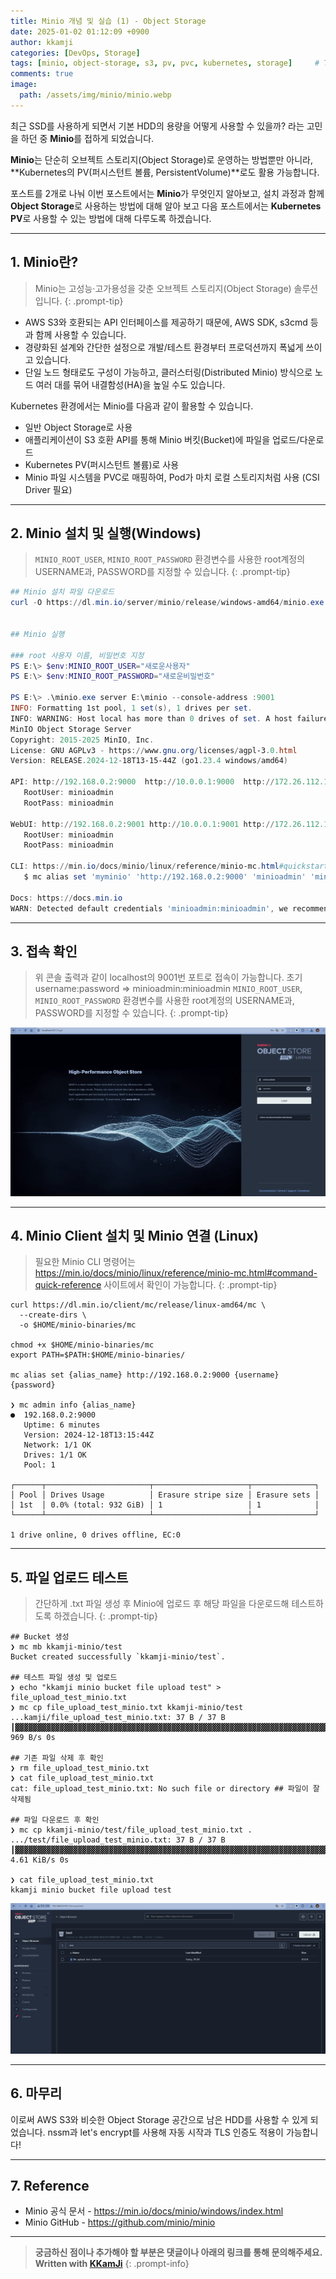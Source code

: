 ```yaml
---
title: Minio 개념 및 실습 (1) - Object Storage
date: 2025-01-02 01:12:09 +0900
author: kkamji
categories: [DevOps, Storage]
tags: [minio, object-storage, s3, pv, pvc, kubernetes, storage]     # TAG names should always be lowercase
comments: true
image:
  path: /assets/img/minio/minio.webp
---
```


최근 SSD를 사용하게 되면서 기본 HDD의 용량을 어떻게 사용할 수 있을까? 라는 고민을 하던 중 **Minio**를 접하게 되었습니다.

**Minio**는 단순히 오브젝트 스토리지(Object Storage)로 운영하는 방법뿐만 아니라, **Kubernetes의 PV(퍼시스턴트 볼륨, PersistentVolume)**로도 활용 가능합니다.

포스트를 2개로 나눠 이번 포스트에서는 **Minio**가 무엇인지 알아보고, 설치 과정과 함께 **Object Storage**로 사용하는 방법에 대해 알아 보고 다음 포스트에서는 **Kubernetes PV**로 사용할 수 있는 방법에 대해 다루도록 하겠습니다.

---

## 1. Minio란?

> Minio는 고성능·고가용성을 갖춘 오브젝트 스토리지(Object Storage) 솔루션입니다.
{: .prompt-tip}

- AWS S3와 호환되는 API 인터페이스를 제공하기 때문에, AWS SDK, s3cmd 등과 함께 사용할 수 있습니다.
- 경량화된 설계와 간단한 설정으로 개발/테스트 환경부터 프로덕션까지 폭넓게 쓰이고 있습니다.
- 단일 노드 형태로도 구성이 가능하고, 클러스터링(Distributed Minio) 방식으로 노드 여러 대를 묶어 내결함성(HA)을 높일 수도 있습니다.

Kubernetes 환경에서는 Minio를 다음과 같이 활용할 수 있습니다.

- 일반 Object Storage로 사용
- 애플리케이션이 S3 호환 API를 통해 Minio 버킷(Bucket)에 파일을 업로드/다운로드
- Kubernetes PV(퍼시스턴트 볼륨)로 사용
- Minio 파일 시스템을 PVC로 매핑하여, Pod가 마치 로컬 스토리지처럼 사용 (CSI Driver 필요)

---

## 2. Minio 설치 및 실행(Windows)

> `MINIO_ROOT_USER`, `MINIO_ROOT_PASSWORD` 환경변수를 사용한 root계정의 USERNAME과, PASSWORD를 지정할 수 있습니다.
{: .prompt-tip}

```powershell
## Minio 설치 파일 다운로드
curl -O https://dl.min.io/server/minio/release/windows-amd64/minio.exe


## Minio 실행

### root 사용자 이름, 비밀번호 지정
PS E:\> $env:MINIO_ROOT_USER="새로운사용자"
PS E:\> $env:MINIO_ROOT_PASSWORD="새로운비밀번호"

PS E:\> .\minio.exe server E:\minio --console-address :9001
INFO: Formatting 1st pool, 1 set(s), 1 drives per set.
INFO: WARNING: Host local has more than 0 drives of set. A host failure will result in data becoming unavailable.
MinIO Object Storage Server
Copyright: 2015-2025 MinIO, Inc.
License: GNU AGPLv3 - https://www.gnu.org/licenses/agpl-3.0.html
Version: RELEASE.2024-12-18T13-15-44Z (go1.23.4 windows/amd64)

API: http://192.168.0.2:9000  http://10.0.0.1:9000  http://172.26.112.1:9000  http://172.28.0.1:9000  http://127.0.0.1:9000
   RootUser: minioadmin
   RootPass: minioadmin

WebUI: http://192.168.0.2:9001 http://10.0.0.1:9001 http://172.26.112.1:9001 http://172.28.0.1:9001 http://127.0.0.1:9001
   RootUser: minioadmin
   RootPass: minioadmin

CLI: https://min.io/docs/minio/linux/reference/minio-mc.html#quickstart
   $ mc alias set 'myminio' 'http://192.168.0.2:9000' 'minioadmin' 'minioadmin'

Docs: https://docs.min.io
WARN: Detected default credentials 'minioadmin:minioadmin', we recommend that you change these values with 'MINIO_ROOT_USER' and 'MINIO_ROOT_PASSWORD' environment variables
```

---

## 3. 접속 확인

> 위 콘솔 출력과 같이 localhost의 9001번 포트로 접속이 가능합니다. 초기 username:password => minioadmin:minioadmin
> `MINIO_ROOT_USER`, `MINIO_ROOT_PASSWORD` 환경변수를 사용한 root계정의 USERNAME과, PASSWORD를 지정할 수 있습니다.
{: .prompt-tip}

![minio login](/assets/img/minio/minio-login.webp)

---

## 4. Minio Client 설치 및 Minio 연결 (Linux)

> 필요한 Minio CLI 명령어는 <https://min.io/docs/minio/linux/reference/minio-mc.html#command-quick-reference> 사이트에서 확인이 가능합니다.
{: .prompt-tip}

```shell
curl https://dl.min.io/client/mc/release/linux-amd64/mc \
  --create-dirs \
  -o $HOME/minio-binaries/mc

chmod +x $HOME/minio-binaries/mc
export PATH=$PATH:$HOME/minio-binaries/

mc alias set {alias_name} http://192.168.0.2:9000 {username} {password}

❯ mc admin info {alias_name}
●  192.168.0.2:9000
   Uptime: 6 minutes
   Version: 2024-12-18T13:15:44Z
   Network: 1/1 OK
   Drives: 1/1 OK
   Pool: 1

┌──────┬───────────────────────┬─────────────────────┬──────────────┐
│ Pool │ Drives Usage          │ Erasure stripe size │ Erasure sets │
│ 1st  │ 0.0% (total: 932 GiB) │ 1                   │ 1            │
└──────┴───────────────────────┴─────────────────────┴──────────────┘

1 drive online, 0 drives offline, EC:0
```

---

## 5. 파일 업로드 테스트

> 간단하게 .txt 파일 생성 후 Minio에 업로드 후 해당 파일을 다운로드해 테스트하도록 하겠습니다.
{: .prompt-tip}

```shell
## Bucket 생성
❯ mc mb kkamji-minio/test
Bucket created successfully `kkamji-minio/test`.

## 테스트 파일 생성 및 업로드
❯ echo "kkamji minio bucket file upload test" > file_upload_test_minio.txt
❯ mc cp file_upload_test_minio.txt kkamji-minio/test
...kamji/file_upload_test_minio.txt: 37 B / 37 B ┃▓▓▓▓▓▓▓▓▓▓▓▓▓▓▓▓▓▓▓▓▓▓▓▓▓▓▓▓▓▓▓▓▓▓▓▓▓▓▓▓▓▓▓▓▓▓▓▓▓▓▓▓▓▓▓▓▓▓▓▓▓▓▓▓▓▓▓▓▓▓▓▓▓▓▓▓▓▓▓▓▓▓▓▓▓▓▓▓▓▓▓▓▓▓▓▓▓▓▓▓▓▓▓▓▓▓▓▓▓▓▓▓▓▓▓▓▓▓▓▓▓▓▓▓▓▓▓▓▓▓▓▓▓▓▓▓▓▓▓▓▓▓┃ 969 B/s 0s

## 기존 파일 삭제 후 확인
❯ rm file_upload_test_minio.txt
❯ cat file_upload_test_minio.txt
cat: file_upload_test_minio.txt: No such file or directory ## 파일이 잘 삭제됨

## 파일 다운로드 후 확인
❯ mc cp kkamji-minio/test/file_upload_test_minio.txt .
.../test/file_upload_test_minio.txt: 37 B / 37 B ┃▓▓▓▓▓▓▓▓▓▓▓▓▓▓▓▓▓▓▓▓▓▓▓▓▓▓▓▓▓▓▓▓▓▓▓▓▓▓▓▓▓▓▓▓▓▓▓▓▓▓▓▓▓▓▓▓▓▓▓▓▓▓▓▓▓▓▓▓▓▓▓▓▓▓▓▓▓▓▓▓▓▓▓▓▓▓▓▓▓▓▓▓▓▓▓▓▓▓▓▓▓▓▓▓▓▓▓▓▓▓▓▓▓▓▓▓▓▓▓▓▓▓▓▓▓▓▓▓▓▓▓▓▓▓▓▓▓▓▓┃ 4.61 KiB/s 0s

❯ cat file_upload_test_minio.txt 
kkamji minio bucket file upload test
```

![minio-test-file](/assets/img/minio/minio-test-file.webp)

---

## 6. 마무리

이로써 AWS S3와 비슷한 Object Storage 공간으로 남은 HDD를 사용할 수 있게 되었습니다. nssm과 let's encrypt를 사용해 자동 시작과 TLS 인증도 적용이 가능합니다!

---

## 7. Reference

- Minio 공식 문서 - <https://min.io/docs/minio/windows/index.html>
- Minio GitHub - <https://github.com/minio/minio>

---
> **궁금하신 점이나 추가해야 할 부분은 댓글이나 아래의 링크를 통해 문의해주세요.**  
> **Written with [KKamJi](https://www.linkedin.com/in/taejikim/)**
{: .prompt-info}
